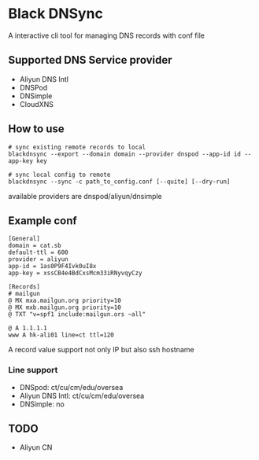 # Black DNSync

A interactive cli tool for managing DNS records with conf file

## Supported DNS Service provider

- Aliyun DNS Intl
- DNSPod
- DNSimple
- CloudXNS

## How to use

```
# sync existing remote records to local
blackdnsync --export --domain domain --provider dnspod --app-id id --app-key key

# sync local config to remote
blackdnsync --sync -c path_to_config.conf [--quite] [--dry-run]
```

available providers are dnspod/aliyun/dnsimple

## Example conf

```
[General]
domain = cat.sb
default-ttl = 600
provider = aliyun
app-id = 1as0P9F4Ivk0uI8x
app-key = xssCB4e4BdCxsMcm33iRNyvqyCzy

[Records]
# mailgun
@ MX mxa.mailgun.org priority=10
@ MX mxb.mailgun.org priority=10
@ TXT "v=spf1 include:mailgun.ors ~all"

@ A 1.1.1.1
www A hk-ali01 line=ct ttl=120
```
A record value support not only IP but also ssh hostname

### Line support

- DNSpod: ct/cu/cm/edu/oversea
- Aliyun DNS Intl: ct/cu/cm/edu/oversea
- DNSimple: no


## TODO

- Aliyun CN
